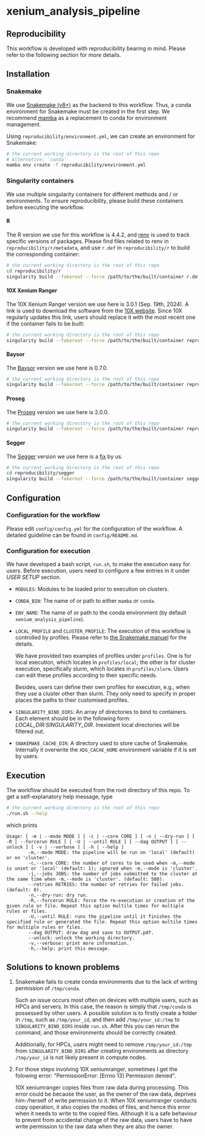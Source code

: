 # xenium_analysis_pipeline

## Reproducibility

This workflow is developed with reproducibility bearing in mind. Please refer to the following section for more details.

## Installation

### Snakemake

We use [Snakemake (v8+)](https://snakemake.github.io) as the backend to this workflow. Thus, a conda environment for Snakemake must be created in the first step. We recommend [mamba](https://mamba.readthedocs.io/en/latest/index.html) as a replacement to conda for environment management.

Using `reproducibility/environment.yml`, we can create an environment for Snakemake:

```bash
# the current working directory is the root of this repo
# Alternative: `conda`
mamba env create -f reproducibility/environment.yml
```

### Singularity containers

We use multiple singularity containers for different methods and / or environments. To ensure reproducibility, please build these containers before executing the workflow.

#### R

The R version we use for this workflow is 4.4.2, and [renv](https://rstudio.github.io/renv/index.html) is used to track specific versions of packages. Please find files related to renv in `reproducibility/r/metadata`, and use `r.def` in `reproducibility/r` to build the corresponding container:

```bash
# the current working directory is the root of this repo
cd reproducibility/r
singularity build --fakeroot --force /path/to/the/built/container r.def
```

#### 10X Xenium Ranger

The 10X Xenium Ranger version we use here is 3.0.1 (Sep. 19th, 2024). A link is used to download the software from the [10X website](https://www.10xgenomics.com/support/software/xenium-ranger/downloads). Since 10X regularly updates this link, users should replace it with the most recent one if the container fails to be built:

```bash
# the current working directory is the root of this repo
singularity build --fakeroot --force /path/to/the/built/container reproducibility/10x.def
```

#### Baysor

The [Baysor](https://github.com/kharchenkolab/Baysor) version we use here is 0.7.0.

```bash
# the current working directory is the root of this repo
singularity build --fakeroot --force /path/to/the/built/container reproducibility/baysor.def
```

#### Proseg

The [Proseg](https://https://github.com/dcjones/proseg) version we use here is 2.0.0.

```bash
# the current working directory is the root of this repo
singularity build --fakeroot --force /path/to/the/built/container reproducibility/proseg.def
```

#### Segger

The [Segger](https://github.com/EliHei2/segger_dev) version we use here is a [fix](https://github.com/senbaikang/segger_dev/tree/96e531dd7313dfe9c19111b029b49e582531044f) by us.

```bash
# the current working directory is the root of this repo
cd reproducibility/segger
singularity build --fakeroot --force /path/to/the/built/container segger.def
```

## Configuration

### Configuration for the workflow

Please edit `config/config.yml` for the configuration of the workflow. A detailed guideline can be found in `config/README.md`.

### Configuration for execution

We have developed a bash script, `run.sh`, to make the execution easy for users. Before execution, users need to configure a few entries in it under _USER SETUP_ section.

- `MODULES`: Modules to be loaded prior to execution on clusters.

- `CONDA_BIN`: The name of or path to either `mamba` or `conda`.

- `ENV_NAME`: The name of or path to the conda environment (by default `xenium_analysis_pipeline`).

- `LOCAL_PROFILE` and `CLUSTER_PROFILE`:
  The execution of this workflow is controlled by profiles. Please refer to [the Snakemake manuel](https://snakemake.readthedocs.io/en/stable/executing/cli.html#profiles) for the details.

  We have provided two examples of profiles under `profiles`. One is for local execution, which locates in `profiles/local`; the other is for cluster execution, specifically slurm, which locates in `profiles/slurm`. Users can edit these profiles according to their specific needs.

  Besides, users can define their own profiles for execution, e.g., when they use a cluster other than slurm. They only need to specify in proper places the paths to their customised profiles.

- `SINGULARITY_BIND_DIRS`: An array of directories to bind to containers. Each element should be in the following form: _LOCAL_DIR:SINGULARITY_DIR_. Inexistent local directories will be filtered out.

- `SNAKEMAKE_CACHE_DIR`: A directory used to store cache of Snakemake. Internally it overwrite the `XDG_CACHE_HOME` environment variable if it is set by users.

## Execution

The workflow should be executed from the root directory of this repo. To get a self-explanatory help message, type

```bash
# the current working directory is the root of this repo
./run.sh --help
```

which prints

```
Usage: [ -m | --mode MODE ] [ -c | --core CORE ] [ -n | --dry-run ] [ -R | --forcerun RULE ] [ -U | --until RULE ] [ --dag OUTPUT ] [ --unlock ] [ -v | --verbose ] [ -h | --help ]
        -m,--mode MODE: the pipeline will be run on 'local' (default) or on 'cluster'.
        -c,--core CORE: the number of cores to be used when -m,--mode is unset or 'local' (default: 1); ignored when -m,--mode is 'cluster'.
        -j,--jobs JOBS: the number of jobs submitted to the cluster at the same time when -m,--mode is 'cluster'. (default: 500).
        --retries RETRIES: the number of retries for failed jobs. (default: 0).
        -n,--dry-run: dry run.
        -R,--forcerun RULE: force the re-execution or creation of the given rule or file. Repeat this option multile times for multiple rules or files.
        -U,--until RULE: runs the pipeline until it finishes the specified rule or generated the file. Repeat this option multile times for multiple rules or files.
        --dag OUTPUT: draw dag and save to OUTPUT.pdf.
        --unlock: unlock the working directory.
        -v,--verbose: print more information.
        -h,--help: print this message.
```

## Solutions to known problems

1. Snakemake fails to create conda environments due to the lack of writing permission of `/tmp/conda`.

   Such an issue occurs most often on devices with multiple users, such as HPCs and servers. In this case, the reason is simply that `/tmp/conda` is possessed by other users. A possible solution is to firstly create a folder in `/tmp`, such as `/tmp/your_id`, and then add `/tmp/your_id:/tmp` to `SINGULARITY_BIND_DIRS` inside `run.sh`. After this you can rerun the command, and those environments should be correctly created.

   Additionally, for HPCs, users might need to remove `/tmp/your_id:/tmp` from `SINGULARITY_BIND_DIRS` after creating environments as directory `/tmp/your_id` is not likely present in compute nodes.

2. For those steps involving 10X xeniumranger, sometimes I get the folowing error: "PermissionError: [Errno 13] Permission denied".

   10X xeniumranger copies files from raw data during processing. This error could be because the user, as the owner of the raw data, deprives him-/herself of write permission to it. When 10X xeniumranger conducts copy operation, it also copies the modes of files, and hence this error when it needs to write to the copied files. Although it is a safe behaviour to prevent from accidental change of the raw data, users have to have write permission to the raw data when they are also the owner.
